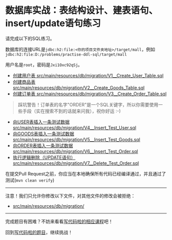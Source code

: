 # 数据库实战：表结构设计、建表语句、insert/update语句练习

请完成以下的SQL练习。

数据库的连接URL是`jdbc:h2:file:<你的项目文件夹地址>/target/mall`，例如`jdbc:h2:file:D:/problems/practise-ddl-sql/target/mall`

用户名是`root`，密码是`Jxi1Oxc92qSj`。

- [创建用户表 src/main/resources/db/migration/V1__Create_User_Table.sql](https://github.com/hcsp/practise-ddl-sql/blob/master/src/main/resources/db/migration/V1__Create_User_Table.sql)
- [创建商品表 src/main/resources/db/migration/V2__Create_Goods_Table.sql](https://github.com/hcsp/practise-ddl-sql/blob/master/src/main/resources/db/migration/V2__Create_Goods_Table.sql)
- [创建订单表 src/main/resources/db/migration/V3__Create_Order_Table.sql](https://github.com/hcsp/practise-ddl-sql/blob/master/src/main/resources/db/migration/V3__Create_Order_Table.sql)

> 踩坑警告！订单表的名字"ORDER"是一个SQL关键字，所以你需要使用一些手段（实在搜索不到的话就来问我），祝你好运 :-)

- [向USER表插入一条测试数据 src/main/resources/db/migration/V4__Insert_Test_User.sql](https://github.com/hcsp/practise-ddl-sql/blob/master/src/main/resources/db/migration/V4__Insert_Test_User.sql)
- [向GOODS表插入一条测试数据 src/main/resources/db/migration/V5__Insert_Test_Goods.sql](https://github.com/hcsp/practise-ddl-sql/blob/master/src/main/resources/db/migration/V5__Insert_Test_Goods.sql)
- [向ORDER表插入一条测试数据 src/main/resources/db/migration/V6__Insert_Test_Order.sql](https://github.com/hcsp/practise-ddl-sql/blob/master/src/main/resources/db/migration/V6__Insert_Test_Order.sql)
- [执行逻辑删除（UPDATE语句） src/main/resources/db/migration/V7__Delete_Test_Order.sql](https://github.com/hcsp/practise-ddl-sql/blob/master/src/main/resources/db/migration/V7__Delete_Test_Order.sql)

在提交Pull Request之前，你应当在本地确保所有代码已经编译通过，并且通过了测试(`mvn clean verify`)

-----
注意！我们只允许你修改以下文件，对其他文件的修改会被拒绝：
- [src/main/resources/db/migration/](https://github.com/hcsp/practise-ddl-sql/blob/master/src/main/resources/db/migration/)
-----


完成题目有困难？不妨来看看[写代码啦的相应课程](https://xiedaimala.com/tasks/b3e0c817-65fc-4260-b745-832faabc822d)吧！

回到[写代码啦的题目](https://xiedaimala.com/tasks/b3e0c817-65fc-4260-b745-832faabc822d/quizzes/6774d08f-1767-4e7f-868b-4087e033dddd)，继续挑战！ 
